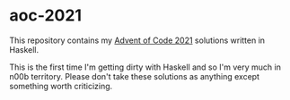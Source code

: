 # aoc-2021

This repository contains my [Advent of Code 2021](https://adventofcode.com/2021/) solutions written in Haskell.

This is the first time I'm getting dirty with Haskell and so I'm very much in n00b territory. Please don't take these solutions as anything except something worth criticizing.
